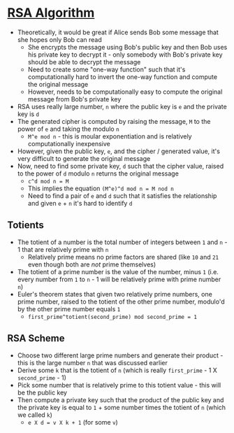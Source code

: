 # [RSA Algorithm](https://www.cs.colorado.edu/~srirams/courses/csci2824-spr14/rsa-13.html)

* Theoretically, it would be great if Alice sends Bob some message that she hopes only Bob can read
  * She encrypts the message using Bob's public key and then Bob uses his private key to decrypt it - only somebody with Bob's private key should be able to decrypt the message
  * Need to create some "one-way function" such that it's computationally hard to invert the one-way function and compute the original message
  * However, needs to be computationally easy to compute the original message from Bob's private key
* RSA uses really large number, `n` where the public key is `e` and the private key is `d`
* The generated cipher is computed by raising the message, `M` to the power of `e` and taking the modulo `n`
  * `M^e mod n` - this is moular exponentiation and is relatively computationally inexpensive
* However, given the public key, `e`, and the cipher / generated value, it's very difficult to generate the original message
* Now, need to find some private key, `d` such that the cipher value, raised to the power of `d` modulo `n` returns the original message
  * `c^d mod n = M`
  * This implies the equation `(M^e)^d mod n = M nod n`
  * Need to find a pair of `e` and `d` such that it satisfies the relationship and given `e` + `n` it's hard to identify `d`

## Totients

* The totient of a number is the total number of integers between `1` and `n` - 1 that are relatively prime with `n`
  * Relatively prime means no prime factors are shared (like `10` and `21` even though both are _not_ prime themselves)
* The totient of a prime number is the value of the number, minus `1` (i.e. every number from `1` to `n` - 1 will be relatively prime with prime number `n`)
* Euler's theorem states that given two relatively prime numbers, one prime number, raised to the totient of the other prime number, modulo'd by the other prime number equals `1`
  * `first_prime^totient(second_prime) mod second_prime = 1`

## RSA Scheme

* Choose two different large prime numbers and generate their product - this is the large number `n` that was discussed earlier
* Derive some `k` that is the totient of `n` (which is really `first_prime` - 1 X `second_prime` - 1)
* Pick some number that is relatively prime to this totient value - this will be the public key
* Then compute a private key such that the product of the public key and the private key is equal to `1` + some number times the totient of `n` (which we called `k`)
  * `e X d = v X k + 1` (for some `v`)
